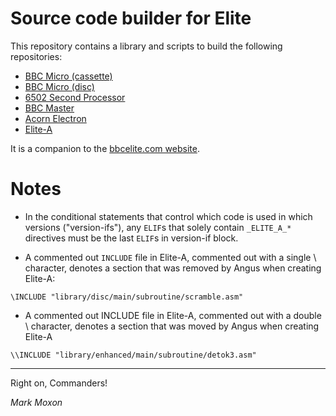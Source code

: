 # Source code builder for Elite

This repository contains a library and scripts to build the following repositories:

* [BBC Micro (cassette)](https://github.com/markmoxon/cassette-elite-beebasm)
* [BBC Micro (disc)](https://github.com/markmoxon/disc-elite-beebasm)
* [6502 Second Processor](https://github.com/markmoxon/6502sp-elite-beebasm)
* [BBC Master](https://github.com/markmoxon/master-elite-beebasm)
* [Acorn Electron](https://github.com/markmoxon/electron-elite-beebasm)
* [Elite-A](https://github.com/markmoxon/elite-a-beebasm)

It is a companion to the [bbcelite.com website](https://www.bbcelite.com).

# Notes

* In the conditional statements that control which code is used in which versions ("version-ifs"), any `ELIF`s that solely contain `_ELITE_A_*` directives must be the last `ELIF`s in version-if block.

* A commented out `INCLUDE` file in Elite-A, commented out with a single \ character, denotes a section that was removed by Angus when creating Elite-A:

```
\INCLUDE "library/disc/main/subroutine/scramble.asm"
```

* A commented out INCLUDE file in Elite-A, commented out with a double \ character, denotes a section that was moved by Angus when creating Elite-A

```
\\INCLUDE "library/enhanced/main/subroutine/detok3.asm"
```

---

Right on, Commanders!

_Mark Moxon_